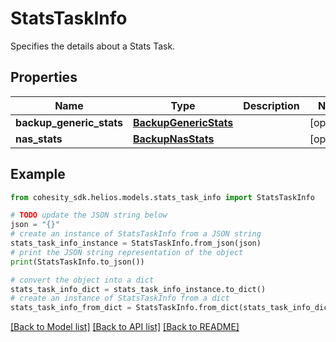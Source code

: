 # StatsTaskInfo

Specifies the details about a Stats Task.

## Properties

Name | Type | Description | Notes
------------ | ------------- | ------------- | -------------
**backup_generic_stats** | [**BackupGenericStats**](BackupGenericStats.md) |  | [optional] 
**nas_stats** | [**BackupNasStats**](BackupNasStats.md) |  | [optional] 

## Example

```python
from cohesity_sdk.helios.models.stats_task_info import StatsTaskInfo

# TODO update the JSON string below
json = "{}"
# create an instance of StatsTaskInfo from a JSON string
stats_task_info_instance = StatsTaskInfo.from_json(json)
# print the JSON string representation of the object
print(StatsTaskInfo.to_json())

# convert the object into a dict
stats_task_info_dict = stats_task_info_instance.to_dict()
# create an instance of StatsTaskInfo from a dict
stats_task_info_from_dict = StatsTaskInfo.from_dict(stats_task_info_dict)
```
[[Back to Model list]](../README.md#documentation-for-models) [[Back to API list]](../README.md#documentation-for-api-endpoints) [[Back to README]](../README.md)


